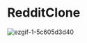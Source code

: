 # RedditClone
![ezgif-1-5c605d3d40](https://user-images.githubusercontent.com/84595840/188697383-312c81c1-028c-4a29-a62e-2543843e8a1f.gif)
